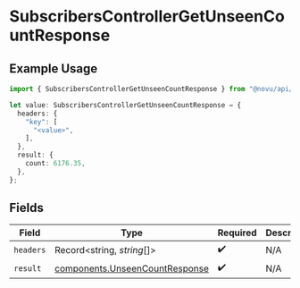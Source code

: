 # SubscribersControllerGetUnseenCountResponse

## Example Usage

```typescript
import { SubscribersControllerGetUnseenCountResponse } from "@novu/api/models/operations";

let value: SubscribersControllerGetUnseenCountResponse = {
  headers: {
    "key": [
      "<value>",
    ],
  },
  result: {
    count: 6176.35,
  },
};
```

## Fields

| Field                                                                            | Type                                                                             | Required                                                                         | Description                                                                      |
| -------------------------------------------------------------------------------- | -------------------------------------------------------------------------------- | -------------------------------------------------------------------------------- | -------------------------------------------------------------------------------- |
| `headers`                                                                        | Record<string, *string*[]>                                                       | :heavy_check_mark:                                                               | N/A                                                                              |
| `result`                                                                         | [components.UnseenCountResponse](../../models/components/unseencountresponse.md) | :heavy_check_mark:                                                               | N/A                                                                              |